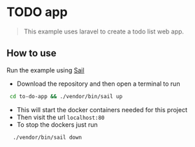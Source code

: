 # TODO app

> This example uses laravel to create a todo list web app. 


## How to use

Run the example using [Sail](https://laravel.com/docs/9.x/sail)


- Download the repository and then open a terminal to run

```bash
 cd to-do-app && ./vendor/bin/sail up
```


- This will start the docker containers needed for this project
- Then visit the url `localhost:80`
- To stop the dockers just run

```bash
  ./vendor/bin/sail down
```